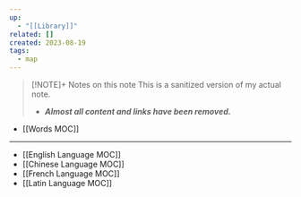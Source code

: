 ```yaml
---
up:
  - "[[Library]]"
related: []
created: 2023-08-19
tags:
  - map
---
```


> [!NOTE]+ Notes on this note
> This is a sanitized version of my actual note. 
> - ***Almost all content and links have been removed.***

- [[Words MOC]]

---
- [[English Language MOC]]
- [[Chinese Language MOC]]
- [[French Language MOC]]
- [[Latin Language MOC]]